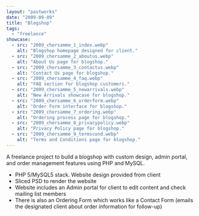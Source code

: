```yaml
---
layout: "pastworks"
date: "2009-09-09"
title: "Blogshop"
tags:
  - "freelance"
showcase:
  - src: "2009_chersamme_1_index.webp"
    alt: "Blogshop homepage designed for client."
  - src: "2009_chersamme_2_aboutus.webp"
    alt: "About Us page for blogshop."
  - src: "2009_chersamme_3_contactus.webp"
    alt: "Contact Us page for blogshop."
  - src: "2009_chersamme_4_faq.webp"
    alt: "FAQ section for blogshop customers."
  - src: "2009_chersamme_5_newarrivals.webp"
    alt: "New Arrivals showcase for blogshop."
  - src: "2009_chersamme_6_orderform.webp"
    alt: "Order Form interface for blogshop."
  - src: "2009_chersamme_7_ordering.webp"
    alt: "Ordering process page for blogshop."
  - src: "2009_chersamme_8_privacypolicy.webp"
    alt: "Privacy Policy page for blogshop."
  - src: "2009_chersamme_9_termscond.webp"
    alt: "Terms and Conditions page for blogshop."
---
```

A freelance project to build a blogshop with custom design, admin portal, and order management features using PHP and MySQL.

- PHP 5/MySQL5 stack. Website design provided from client
- Sliced PSD to render the website
- Website includes an Admin portal for client to edit content and check mailing list members
- There is also an Ordering Form which works like a Contact Form (emails the designated client about order information for follow-up)
